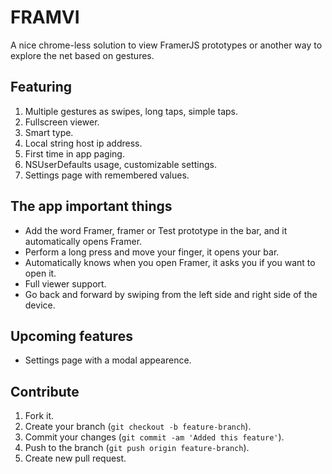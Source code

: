 # FRAMVI

A nice chrome-less solution to view FramerJS prototypes or another way to explore the net based on gestures.

## Featuring

1. Multiple gestures as swipes, long taps, simple taps.
2. Fullscreen viewer.
3. Smart type.
4. Local string host ip address.
5. First time in app paging.
6. NSUserDefaults usage, customizable settings.
7. Settings page with remembered values.

## The app important things

- Add the word Framer, framer or Test prototype in the bar, and it automatically opens Framer.
- Perform a long press and move your finger, it opens your bar.
- Automatically knows when you open Framer, it asks you if you want to open it.
- Full viewer support.
- Go back and forward by swiping from the left side and right side of the device.

## Upcoming features

- Settings page with a modal appearence.

## Contribute

1. Fork it.
2. Create your branch (`git checkout -b feature-branch`).
3. Commit your changes (`git commit -am 'Added this feature'`).
4. Push to the branch (`git push origin feature-branch`).
5. Create new pull request.
